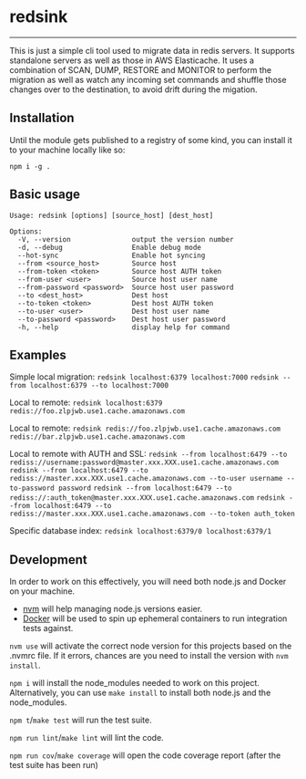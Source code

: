 # redsink
---

This is just a simple cli tool used to migrate data in redis servers. It supports standalone servers as well as those in AWS Elasticache. It uses a combination of SCAN, DUMP, RESTORE and MONITOR to perform the migration as well as watch any incoming set commands and shuffle those changes over to the destination, to avoid drift during the migation.

## Installation
Until the module gets published to a registry of some kind, you can install it to your machine locally like so:

`npm i -g .`

## Basic usage
```
Usage: redsink [options] [source_host] [dest_host]

Options:
  -V, --version               output the version number
  -d, --debug                 Enable debug mode
  --hot-sync                  Enable hot syncing
  --from <source_host>        Source host
  --from-token <token>        Source host AUTH token
  --from-user <user>          Source host user name
  --from-password <password>  Source host user password
  --to <dest_host>            Dest host
  --to-token <token>          Dest host AUTH token
  --to-user <user>            Dest host user name
  --to-password <password>    Dest host user password
  -h, --help                  display help for command
```

## Examples
Simple local migration:
`redsink localhost:6379 localhost:7000`
`redsink --from localhost:6379 --to localhost:7000`

Local to remote:
`redsink localhost:6379 redis://foo.zlpjwb.use1.cache.amazonaws.com`

Local to remote:
`redsink redis://foo.zlpjwb.use1.cache.amazonaws.com redis://bar.zlpjwb.use1.cache.amazonaws.com`

Local to remote with AUTH and SSL:
`redsink --from localhost:6479 --to rediss://username:password@master.xxx.XXX.use1.cache.amazonaws.com`
`redsink --from localhost:6479 --to rediss://master.xxx.XXX.use1.cache.amazonaws.com --to-user username --to-password password`
`redsink --from localhost:6479 --to rediss://:auth_token@master.xxx.XXX.use1.cache.amazonaws.com`
`redsink --from localhost:6479 --to rediss://master.xxx.XXX.use1.cache.amazonaws.com --to-token auth_token`

Specific database index:
`redsink localhost:6379/0 localhost:6379/1`

## Development
In order to work on this effectively, you will need both node.js and Docker on your machine.

- [nvm](https://github.com/nvm-sh/nvm) will help managing node.js versions easier.
- [Docker](https://www.docker.com/get-started) will be used to spin up ephemeral containers to run integration tests against.

`nvm use` will activate the correct node version for this projects based on the .nvmrc file. If it errors, chances are you need to install the version with `nvm install`.

`npm i` will install the node_modules needed to work on this project. Alternatively, you can use `make install` to install both node.js and the node_modules.

`npm t`/`make test` will run the test suite.

`npm run lint`/`make lint` will lint the code.

`npm run cov`/`make coverage` will open the code coverage report (after the test suite has been run)
